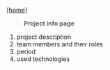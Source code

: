 [[home]](../../../../home.html) 

>**Project info page**

1. project description
2. team members and their roles
3. period
4. used technologies